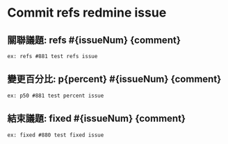 # Commit refs redmine issue
 
## 關聯議題: refs #{issueNum} {comment}
```
ex: refs #881 test refs issue
```

## 變更百分比: p{percent} #{issueNum} {comment}
```
ex: p50 #881 test percent issue
```
 
## 結束議題: fixed #{issueNum} {comment}
```
ex: fixed #880 test fixed issue
```
